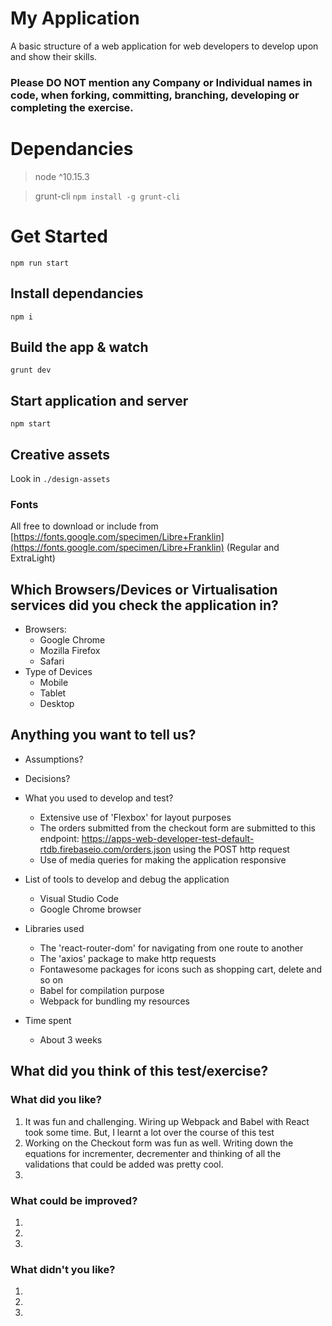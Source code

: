 # My Application

A basic structure of a web application for web developers to develop upon and show their skills.

### Please DO NOT mention any Company or Individual names in code, when forking, committing, branching, developing or completing the exercise. 

# Dependancies
> node ^10.15.3

> grunt-cli ```npm install -g grunt-cli```

# Get Started

```
npm run start
```

## Install dependancies
```
npm i
``` 

## Build the app & watch
```
grunt dev
```

## Start application and server
```
npm start
```

## Creative assets  
Look in ```./design-assets```

### Fonts
All free to download or include from [https://fonts.google.com/specimen/Libre+Franklin](https://fonts.google.com/specimen/Libre+Franklin) (Regular and ExtraLight)

## Which Browsers/Devices or Virtualisation services did you check the application in?
- Browsers:
    - Google Chrome
    - Mozilla Firefox
    - Safari
- Type of Devices
    - Mobile
    - Tablet
    - Desktop


## Anything you want to tell us?
- Assumptions?
- Decisions?
- What you used to develop and test?
    - Extensive use of 'Flexbox' for layout purposes
    - The orders submitted from the checkout form are submitted to this endpoint: https://apps-web-developer-test-default-rtdb.firebaseio.com/orders.json using the POST http request
    - Use of media queries for making the application responsive

- List of tools to develop and debug the application
    - Visual Studio Code
    - Google Chrome browser

- Libraries used
    - The 'react-router-dom' for navigating from one route to another
    - The 'axios' package to make http requests
    - Fontawesome packages for icons such as shopping cart, delete and so on
    - Babel for compilation purpose
    - Webpack for bundling my resources

- Time spent
    - About 3 weeks

## What did you think of this test/exercise?
### What did you like?
1. It was fun and challenging. Wiring up Webpack and Babel with React took some time. But, I learnt a lot over the course of this test
2. Working on the Checkout form was fun as well. Writing down the equations for incrementer, decrementer and thinking of all the validations that could be added was pretty cool.
3.

### What could be improved?
1.
2.
3.

### What didn't you like?
1.
2.
3.
